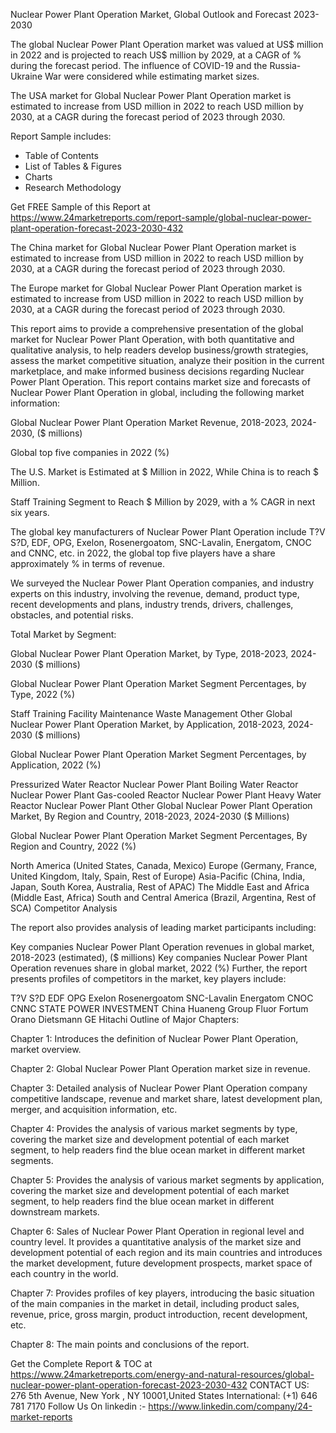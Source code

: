 Nuclear Power Plant Operation Market, Global Outlook and Forecast 2023-2030

The global Nuclear Power Plant Operation market was valued at US$ million in 2022 and is projected to reach US$ million by 2029, at a CAGR of % during the forecast period. The influence of COVID-19 and the Russia-Ukraine War were considered while estimating market sizes.

The USA market for Global Nuclear Power Plant Operation market is estimated to increase from USD million in 2022 to reach USD million by 2030, at a CAGR during the forecast period of 2023 through 2030.

Report Sample includes:
- Table of Contents
- List of Tables & Figures
- Charts
- Research Methodology

Get FREE Sample of this Report at https://www.24marketreports.com/report-sample/global-nuclear-power-plant-operation-forecast-2023-2030-432

The China market for Global Nuclear Power Plant Operation market is estimated to increase from USD million in 2022 to reach USD million by 2030, at a CAGR during the forecast period of 2023 through 2030.

The Europe market for Global Nuclear Power Plant Operation market is estimated to increase from USD million in 2022 to reach USD million by 2030, at a CAGR during the forecast period of 2023 through 2030.

This report aims to provide a comprehensive presentation of the global market for Nuclear Power Plant Operation, with both quantitative and qualitative analysis, to help readers develop business/growth strategies, assess the market competitive situation, analyze their position in the current marketplace, and make informed business decisions regarding Nuclear Power Plant Operation. This report contains market size and forecasts of Nuclear Power Plant Operation in global, including the following market information:

Global Nuclear Power Plant Operation Market Revenue, 2018-2023, 2024-2030, ($ millions)

Global top five companies in 2022 (%)

The U.S. Market is Estimated at $ Million in 2022, While China is to reach $ Million.

Staff Training Segment to Reach $ Million by 2029, with a % CAGR in next six years.

The global key manufacturers of Nuclear Power Plant Operation include T?V S?D, EDF, OPG, Exelon, Rosenergoatom, SNC-Lavalin, Energatom, CNOC and CNNC, etc. in 2022, the global top five players have a share approximately % in terms of revenue.

We surveyed the Nuclear Power Plant Operation companies, and industry experts on this industry, involving the revenue, demand, product type, recent developments and plans, industry trends, drivers, challenges, obstacles, and potential risks.

Total Market by Segment:

Global Nuclear Power Plant Operation Market, by Type, 2018-2023, 2024-2030 ($ millions)

Global Nuclear Power Plant Operation Market Segment Percentages, by Type, 2022 (%)

Staff Training
Facility Maintenance
Waste Management
Other
Global Nuclear Power Plant Operation Market, by Application, 2018-2023, 2024-2030 ($ millions)

Global Nuclear Power Plant Operation Market Segment Percentages, by Application, 2022 (%)

Pressurized Water Reactor Nuclear Power Plant
Boiling Water Reactor Nuclear Power Plant
Gas-cooled Reactor Nuclear Power Plant
Heavy Water Reactor Nuclear Power Plant
Other
Global Nuclear Power Plant Operation Market, By Region and Country, 2018-2023, 2024-2030 ($ Millions)

Global Nuclear Power Plant Operation Market Segment Percentages, By Region and Country, 2022 (%)

North America (United States, Canada, Mexico)
Europe (Germany, France, United Kingdom, Italy, Spain, Rest of Europe)
Asia-Pacific (China, India, Japan, South Korea, Australia, Rest of APAC)
The Middle East and Africa (Middle East, Africa)
South and Central America (Brazil, Argentina, Rest of SCA)
Competitor Analysis

The report also provides analysis of leading market participants including:

Key companies Nuclear Power Plant Operation revenues in global market, 2018-2023 (estimated), ($ millions)
Key companies Nuclear Power Plant Operation revenues share in global market, 2022 (%)
Further, the report presents profiles of competitors in the market, key players include:

T?V S?D
EDF
OPG
Exelon
Rosenergoatom
SNC-Lavalin
Energatom
CNOC
CNNC
STATE POWER INVESTMENT
China Huaneng Group
Fluor
Fortum
Orano
Dietsmann
GE Hitachi
Outline of Major Chapters:

Chapter 1: Introduces the definition of Nuclear Power Plant Operation, market overview.

Chapter 2: Global Nuclear Power Plant Operation market size in revenue.

Chapter 3: Detailed analysis of Nuclear Power Plant Operation company competitive landscape, revenue and market share, latest development plan, merger, and acquisition information, etc.

Chapter 4: Provides the analysis of various market segments by type, covering the market size and development potential of each market segment, to help readers find the blue ocean market in different market segments.

Chapter 5: Provides the analysis of various market segments by application, covering the market size and development potential of each market segment, to help readers find the blue ocean market in different downstream markets.

Chapter 6: Sales of Nuclear Power Plant Operation in regional level and country level. It provides a quantitative analysis of the market size and development potential of each region and its main countries and introduces the market development, future development prospects, market space of each country in the world.

Chapter 7: Provides profiles of key players, introducing the basic situation of the main companies in the market in detail, including product sales, revenue, price, gross margin, product introduction, recent development, etc.

Chapter 8: The main points and conclusions of the report.

Get the Complete Report & TOC at https://www.24marketreports.com/energy-and-natural-resources/global-nuclear-power-plant-operation-forecast-2023-2030-432
CONTACT US:
276 5th Avenue, New York , NY 10001,United States
International: (+1) 646 781 7170
Follow Us On linkedin :- https://www.linkedin.com/company/24-market-reports
